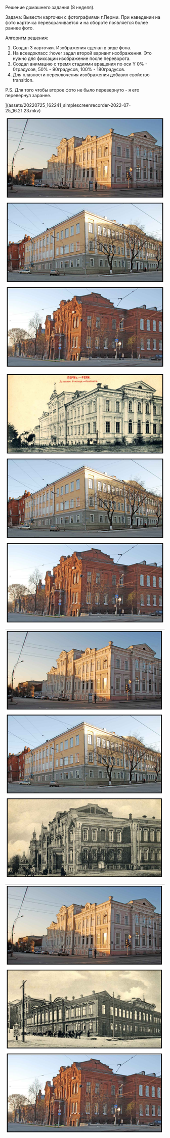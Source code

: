 Решение домашнего задания (8 неделя).

Задача: Вывести карточки с фотографиями г.Перми. При наведении на фото карточка переворачивается и на обороте появляется более раннее фото.

Алгоритм решения:

1. Создал 3 карточки. Изображения сделал в виде фона.
2. На всевдокласс :hover задал второй вариант изображения. Это нужно для фиксации изображение после переворота.
3. Создал анимацию с тремя стадиями вращения по оси Y 0% - 0градусов, 50% - 90градусов, 100% - 180градусов.
4. Для плавности переключения изображения добавил свойство transition.

P.S. Для того чтобы второе фото не было перевернуто - я его перевернул заранее.

](assets/20220725_162241_simplescreenrecorder-2022-07-25_16.21.23.mkv)

![](assets/20220725_161302_image.png)

![](assets/20220725_161322_image.png)

![](assets/20220725_161407_image.png)

![](assets/20220725_161450_image.png)
